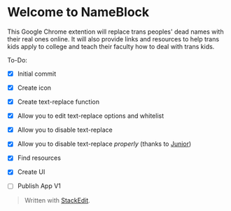 Welcome to NameBlock
===================

This Google Chrome extention will replace trans peoples' dead names with their real ones online. It will also provide links and resources to help trans kids apply to college and teach their faculty how to deal with trans kids.

To-Do:

- [x] Initial commit
- [x] Create icon
- [x] Create text-replace function
- [x] Allow you to edit text-replace options and whitelist
- [x] Allow you to disable text-replace
- [x] Allow you to disable text-replace *properly* (thanks to [Junior](http://stackoverflow.com/users/1173952/junior))
- [x] Find resources
- [x] Create UI
- [ ] Publish App V1


> Written with [StackEdit](https://stackedit.io/).